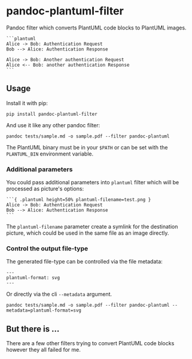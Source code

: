 # pandoc-plantuml-filter

Pandoc filter which converts PlantUML code blocks to PlantUML images.

````
```plantuml
Alice -> Bob: Authentication Request
Bob --> Alice: Authentication Response

Alice -> Bob: Another authentication Request
Alice <-- Bob: another authentication Response
```
````

## Usage

Install it with pip:

```
pip install pandoc-plantuml-filter
```

And use it like any other pandoc filter:

```
pandoc tests/sample.md -o sample.pdf --filter pandoc-plantuml
```

The PlantUML binary must be in your `$PATH` or can be set with the
`PLANTUML_BIN` environment variable.

### Additional parameters

You could pass additional parameters into `plantuml` filter which will be processed as picture's options:

````
```{ .plantuml height=50% plantuml-filename=test.png }
Alice -> Bob: Authentication Request
Bob --> Alice: Authentication Response
```
````

The `plantuml-filename` parameter create a symlink for the destination picture, which could be used in the same file as an image directly.

### Control the output file-type

The generated file-type can be controlled via the file metadata:

```
---
plantuml-format: svg
---
```

Or directly via the cli `--metadata` argument.

```
pandoc tests/sample.md -o sample.pdf --filter pandoc-plantuml --metadata=plantuml-format=svg
```

## But there is ...

There are a few other filters trying to convert PlantUML code blocks however
they all failed for me.
